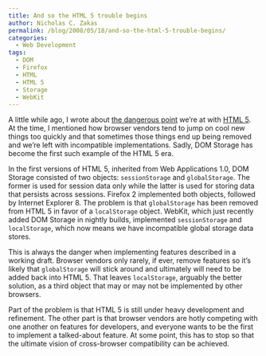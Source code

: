 ```yaml
---
title: And so the HTML 5 trouble begins
author: Nicholas C. Zakas
permalink: /blog/2008/05/18/and-so-the-html-5-trouble-begins/
categories:
  - Web Development
tags:
  - DOM
  - Firefox
  - HTML
  - HTML 5
  - Storage
  - WebKit
---
```

A little while ago, I wrote about <a title="The Web could be heading for another dark age" rel="internal" href="{{site.url}}/blog/2008/3/31/the_web_could_be_heading_for_another_dark_age">the dangerous point</a> we&#8217;re at with <a title="HTML 5" rel="external" href="http://www.w3.org/html/wg/html5/">HTML 5</a>. At the time, I mentioned how browser vendors tend to jump on cool new things too quickly and that sometimes those things end up being removed and we&#8217;re left with incompatible implementations. Sadly, DOM Storage has become the first such example of the HTML 5 era.

In the first versions of HTML 5, inherited from Web Applications 1.0, DOM Storage consisted of two objects: `sessionStorage` and `globalStorage`. The former is used for session data only while the latter is used for storing data that persists across sessions. Firefox 2 implemented both objects, followed by Internet Explorer 8. The problem is that `globalStorage` has been removed from HTML 5 in favor of a `localStorage` object. WebKit, which just recently added DOM Storage in nightly builds, implemented `sessionStorage` and `localStorage`, which now means we have incompatible global storage data stores.

This is always the danger when implementing features described in a working draft. Browser vendors only rarely, if ever, remove features so it&#8217;s likely that `globalStorage` will stick around and ultimately will need to be added back into HTML 5. That leaves `localStorage`, arguably the better solution, as a third object that may or may not be implemented by other browsers.

Part of the problem is that HTML 5 is still under heavy development and refinement. The other part is that browser vendors are hotly competing with one another on features for developers, and everyone wants to be the first to implement a talked-about feature. At some point, this has to stop so that the ultimate vision of cross-browser compatibility can be achieved.
